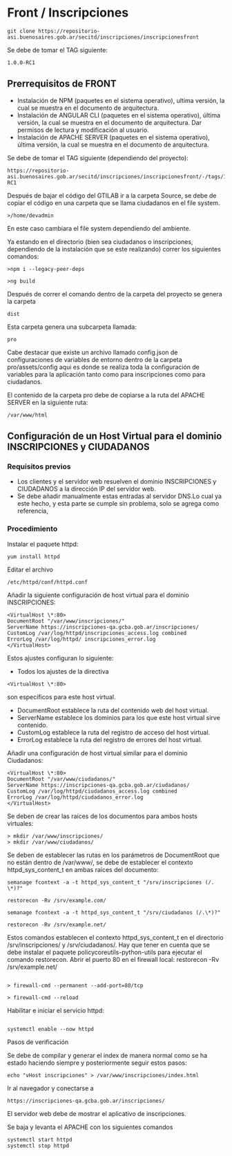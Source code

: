 # Front / Inscripciones


```
git clone https://repositorio-asi.buenosaires.gob.ar/secitd/inscripciones/inscripcionesfront

```

Se debe de tomar el TAG siguiente:

```
1.0.0-RC1

```

## Prerrequisitos de FRONT
- Instalación de NPM (paquetes en el sistema operativo), ultima versión, la cual se muestra en el documento de arquitectura.
- Instalación de ANGULAR CLI (paquetes en el sistema operativo), última versión, la cual se muestra en el documento de arquitectura.
Dar permisos de lectura y modificación al usuario.
- Instalación de APACHE SERVER (paquetes en el sistema operativo), última versión, la cual se muestra en el documento de arquitectura.


Se debe de tomar el TAG siguiente (dependiendo del proyecto):

```
https://repositorio-asi.buenosaires.gob.ar/secitd/inscripciones/inscripcionesfront/-/tags/1.0.0-RC1
```

Después de bajar el código del GTILAB ir a la carpeta Source, se debe de copiar el código en una carpeta que se llama ciudadanos en el file system.

```
>/home/devadmin
```

En este caso cambiara el file system dependiendo del ambiente.

Ya estando en el directorio (bien sea ciudadanos o inscripciones, dependiendo de la instalación que se este realizando) correr los siguientes comandos:

```
>npm i --legacy-peer-deps

>ng build
```

Después de correr el comando dentro de la carpeta del proyecto se genera la carpeta

```
dist
```

Esta carpeta genera una subcarpeta llamada:

```
pro
```

Cabe destacar que existe un archivo llamado config.json de configuraciones de variables de entorno dentro de la carpeta pro/assets/config
aqui es donde se realiza toda la configuración de variables para la aplicación tanto como para inscripciones como para ciudadanos.


El contenido de la carpeta pro debe de copiarse a la ruta del APACHE SERVER en la siguiente ruta:
```
/var/www/html
```

## Configuración de un Host Virtual para el dominio INSCRIPCIONES y CIUDADANOS

### Requisitos previos
- Los clientes y el servidor web resuelven el dominio INSCRIPCIONES y CIUDADANOS a la
dirección IP del servidor web.
- Se debe añadir manualmente estas entradas al servidor DNS.Lo cual ya este hecho, y esta
parte se cumple sin problema, solo se agrega como referencia,

### Procedimiento

Instalar el paquete httpd:
```
yum install httpd
```

Editar el archivo

```
/etc/httpd/conf/httpd.conf
```

Añadir la siguiente configuración de host virtual para el dominio INSCRIPCIONES:

```
<VirtualHost \*:80>
DocumentRoot "/var/www/inscripciones/"
ServerName https://inscripciones-qa.gcba.gob.ar/inscripciones/
CustomLog /var/log/httpd/inscripciones_access.log combined
ErrorLog /var/log/httpd/ inscripciones_error.log
</VirtualHost>
```

Estos ajustes configuran lo siguiente:
- Todos los ajustes de la directiva

```
<VirtualHost \*:80>
```
son específicos para este host virtual.
- DocumentRoot establece la ruta del contenido web del host virtual.
- ServerName establece los dominios para los que este host virtual sirve
contenido.
- CustomLog establece la ruta del registro de acceso del host virtual.
- ErrorLog establece la ruta del registro de errores del host virtual.

Añadir una configuración de host virtual similar para el dominio Ciudadanos:

```
<VirtualHost \*:80>
DocumentRoot "/var/www/ciudadanos/"
ServerName https://inscripciones-qa.gcba.gob.ar/ciudadanos/
CustomLog /var/log/httpd/ciudadanos_access.log combined
ErrorLog /var/log/httpd/ciudadanos_error.log
</VirtualHost>
```


Se deben de crear las raíces de los documentos para ambos hosts virtuales:

```
> mkdir /var/www/inscripciones/
> mkdir /var/www/ciudadanos/
```

Se deben de establecer las rutas en los parámetros de DocumentRoot que no están dentro
de /var/www/, se debe de establecer el contexto httpd_sys_content_t en ambas raíces del
documento:

```
semanage fcontext -a -t httpd_sys_content_t "/srv/inscripciones (/. \*)?"

restorecon -Rv /srv/example.com/

semanage fcontext -a -t httpd_sys_content_t "/srv/ciudadanos (/.\*)?"

restorecon -Rv /srv/example.net/

```

Estos comandos establecen el contexto httpd_sys_content_t en el directorio /srv/inscripciones/ y /srv/ciudadanos/.
Hay que tener en cuenta que se debe instalar el paquete policycoreutils-python-utils para
ejecutar el comando restorecon.
Abrir el puerto 80 en el firewall local:
restorecon -Rv /srv/example.net/
```

> firewall-cmd --permanent --add-port=80/tcp

> firewall-cmd --reload

```
Habilitar e iniciar el servicio httpd:

```

systemctl enable --now httpd

```

Pasos de verificación

Se debe de compilar y generar el index de manera normal como se ha estado haciendo
siempre y posteriormente seguir estos pasos:

```
echo "vHost inscripciones" > /var/www/inscripciones/index.html

```

Ir al navegador y conectarse a
```
https://inscripciones-qa.gcba.gob.ar/inscripciones/

```

El servidor  web debe de mostrar el aplicativo de inscripciones.

Se baja y levanta el APACHE con los siguientes comandos
```
systemctl start httpd
systemctl stop httpd

```
